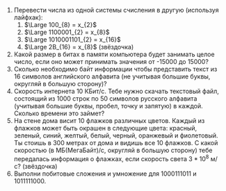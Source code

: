 1. Перевести числа из одной системы счисления в другую (используя лайфхак):
	1. $\Large 100_{8} = x_{2}$
	2. $\Large 1100001_{2} = x_{8}$
	3. $\Large 1010001101_{2} = x_{16}$
	4. $\Large 2B_{16} = x_{8}$ (звёздочка)
2. Какой размер в битах в памяти компьютера будет занимать целое число, если оно может принимать значения от -15000 до 15000?
3. Сколько необходимо байт информации чтобы представить текст из 16 символов английского алфавита (не учитывая большие буквы, округляй в большую сторону)?
4. Скорость интернета 10 КБит/с. Тебе нужно скачать текстовый файл, состоящий из 1000 строк по 50 символов русского алфавита (учитывая большие буквы, пробел, точку и запятую) в каждой. Сколько времени это займет? 
5. На стене дома висит 10 флажков различных цветов. Каждый из флажков может быть окрашен в следующие цвета: красный, зеленый, синий, желтый, белый, черный, оранжевый и фиолетовый. Ты стоишь в 300 метрах от дома и видишь все 10 флажков. С какой скоростью (в МБ(МегаБайт)/с, округляй в большую сторону) тебе передалась информация о флажках, если скорость света $3*10^8$ м/с? (звёздочка)
6. Выполни побитовые сложения и умножение для 1000111011 и 1011111000.